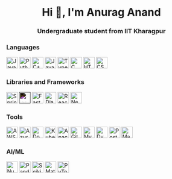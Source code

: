 <h1 align="center">Hi 👋, I'm Anurag Anand</h1>
<h3 align="center">Undergraduate student from IIT Kharagpur</h3>

<h3>Languages</h3>
<div class="category">
  <img src="https://cdn.jsdelivr.net/gh/devicons/devicon/icons/java/java-original.svg" width="30" title="Java" />
  <img src="https://cdn.jsdelivr.net/gh/devicons/devicon/icons/python/python-original.svg" width="30" title="Python" />
  <img src="https://cdn.jsdelivr.net/gh/devicons/devicon/icons/cplusplus/cplusplus-original.svg" width="30" title="C++" />
  <img src="https://cdn.jsdelivr.net/gh/devicons/devicon/icons/javascript/javascript-original.svg" width="30" title="JavaScript" />
  <img src="https://cdn.jsdelivr.net/gh/devicons/devicon/icons/typescript/typescript-original.svg" width="30" title="TypeScript" />
  <img src="https://cdn.jsdelivr.net/gh/devicons/devicon/icons/c/c-original.svg" width="30" title="C" />
  <img src="https://cdn.jsdelivr.net/gh/devicons/devicon/icons/html5/html5-original.svg" width="30" title="HTML5" />
  <img src="https://cdn.jsdelivr.net/gh/devicons/devicon/icons/css3/css3-original.svg" width="30" title="CSS3" />
</div>

<h3>Libraries and Frameworks</h3>
<div class="category">
  <img src="https://cdn.jsdelivr.net/gh/devicons/devicon/icons/spring/spring-original.svg" width="30" title="Spring Framework" />
  <img src="https://cdn.jsdelivr.net/gh/devicons/devicon/icons/flask/flask-original.svg" width="30" title="Flask" style="filter: invert(1);" />
  <img src="https://cdn.jsdelivr.net/gh/devicons/devicon/icons/fastapi/fastapi-original.svg" width="30" title="FastAPI" />
  <img src="https://cdn.jsdelivr.net/gh/devicons/devicon/icons/django/django-plain.svg" width="30" title="Django" />
  <img src="https://cdn.jsdelivr.net/gh/devicons/devicon/icons/react/react-original.svg" width="30" title="React" />
  <img src="https://cdn.jsdelivr.net/gh/devicons/devicon/icons/nextjs/nextjs-original.svg" width="30" title="Next.js" />
          
</div>

<h3>Tools</h3>
<div class="category">
  <img src="https://cdn.jsdelivr.net/gh/devicons/devicon/icons/amazonwebservices/amazonwebservices-original-wordmark.svg" width="30" title="AWS" />
  <img src="https://cdn.jsdelivr.net/gh/devicons/devicon/icons/azure/azure-original.svg" width="30" title="Azure" />
  <img src="https://cdn.jsdelivr.net/gh/devicons/devicon/icons/docker/docker-original.svg" width="30" title="Docker" />
  <img src="https://cdn.jsdelivr.net/gh/devicons/devicon@latest/icons/kubernetes/kubernetes-original.svg" width="30" title="Kubernetes" />
  <img src="https://cdn.jsdelivr.net/gh/devicons/devicon@latest/icons/apachespark/apachespark-original.svg" width="30" title="Apache Spark" />
  <img src="https://cdn.jsdelivr.net/gh/devicons/devicon/icons/git/git-original.svg" width="30" title="Git" />
  <img src="https://cdn.jsdelivr.net/gh/devicons/devicon/icons/mysql/mysql-original.svg" width="30" title="MySQL" />
  <img src="https://cdn.jsdelivr.net/gh/devicons/devicon/icons/dynamodb/dynamodb-original.svg" width="30" title="DynamoDB" />
  <img src="https://cdn.jsdelivr.net/gh/devicons/devicon/icons/postman/postman-original.svg" width="30" title="Postman" />
  <img src="https://cdn.jsdelivr.net/gh/devicons/devicon@latest/icons/maven/maven-original.svg" width="30" title="Maven" />
          
</div>

<h3>AI/ML</h3>
<div class="category">
  <img src="https://cdn.jsdelivr.net/gh/devicons/devicon/icons/numpy/numpy-original.svg" width="30" title="NumPy" />
  <img src="https://cdn.jsdelivr.net/gh/devicons/devicon/icons/pandas/pandas-original.svg" width="30" title="Pandas" />
  <img src="https://cdn.jsdelivr.net/gh/devicons/devicon/icons/scikitlearn/scikitlearn-original.svg" width="30" title="Scikit-Learn" />
  <img src="https://cdn.jsdelivr.net/gh/devicons/devicon/icons/matplotlib/matplotlib-original.svg" width="30" title="Matplotlib" />
  <img src="https://cdn.jsdelivr.net/gh/devicons/devicon/icons/pytorch/pytorch-original.svg" width="30" title="PyTorch" />
<!--   <img src="https://cdn.jsdelivr.net/gh/devicons/devicon/icons/tensorflow/tensorflow-original.svg" width="30" title="TensorFlow" />
  <img src="https://cdn.jsdelivr.net/gh/devicons/devicon/icons/keras/keras-original.svg" width="30" title="Keras" />
  <img src="https://cdn.jsdelivr.net/gh/devicons/devicon/icons/jupyter/jupyter-original.svg" width="30" title="Jupyter" /> -->
</div>
